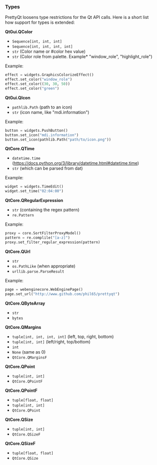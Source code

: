 ### Types

PrettyQt loosens type restrictions for the Qt API calls. Here is a short list how support for types is extended:


**QtGui.QColor**

* `Sequence[int, int, int]`
* `Sequence[int, int, int, int]`
* `str` (Color name or #color hex value)
* `str` (Color role from palette. Example* "window_role", "highlight_role")

Example:
```py
effect = widgets.GraphicsColorizeEffect()
effect.set_color("window_role")
effect.set_color((30, 30, 50))
effect.set_color("green")
```

**QtGui.QIcon**

* `pathlib.Path` (path to an icon)
* `str` (icon name, like "mdi.information")

Example:
```py
button = widgets.PushButton()
button.set_icon("mdi.information")
button.set_icon(pathlib.Path("path/to/icon.png"))
```

**QtCore.QTime**

* `datetime.time` (https://docs.python.org/3/library/datetime.html#datetime.time)
* `str` (which can be parsed from dat)

Example:
```py
widget = widgets.TimeEdit()
widget.set_time("02:04:00")
```

**QtCore.QRegularExpression**

* `str` (containing the regex pattern)
* `re.Pattern`

Example:
```py
proxy = core.SortFilterProxyModel()
pattern = re.complile("[a-z]")
proxy.set_filter_regular_expression(pattern)
```

**QtCore.QUrl**

* `str`
* `os.PathLike` (when appropriate)
* `urllib.parse.ParseResult`

Example:
```py
page = webenginecore.WebEnginePage()
page.set_url("http://www.github.com/phil65/prettyqt")
```

**QtCore.QByteArray**

* `str`
* `bytes`

**QtCore.QMargins**

* `tuple[int, int, int, int]` (left, top, right, bottom)
* `tuple[int, int]` (left/right, top/bottom)
* `int`
* `None` (same as 0)
* `QtCore.QMarginsF`

**QtCore.QPoint**

* `tuple[int, int]`
* `QtCore.QPointF`

**QtCore.QPointF**

* `tuple[float, float]`
* `tuple[int, int]`
* `QtCore.QPoint`

**QtCore.QSize**

* `tuple[int, int]`
* `QtCore.QSizeF`

**QtCore.QSizeF**

* `tuple[float, float]`
* `QtCore.QSize`

